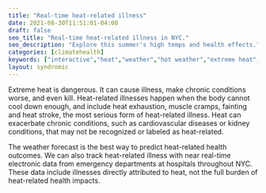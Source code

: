 ```yaml
---
title: "Real-time heat-related illness"
date: 2021-08-30T11:51:01-04:00
draft: false
seo_title: "Real-time heat-related illness in NYC."
seo_description: "Explore this summer's high temps and health effects."
categories: [climatehealth]
keywords: ["interactive","heat","weather","hot weather","extreme heat","heat mortality","heat-related illness","emergency room","emergency department","ED visit"]
layout: syndromic
---
```


Extreme heat is dangerous. It can cause illness, make chronic conditions worse, and even kill. Heat-related illnesses happen when the body cannot cool down enough, and include heat exhaustion, muscle cramps, fainting and heat stroke, the most serious form of heat-related illness. Heat can exacerbate chronic conditions, such as cardiovascular diseases or kidney conditions, that may not be recognized or labeled as heat-related.

The weather forecast is the best way to predict heat-related health outcomes. We can also track heat-related illness with near real-time electronic data from emergency departments at hospitals throughout NYC. These data include illnesses directly attributed to heat, not the full burden of heat-related health impacts.




